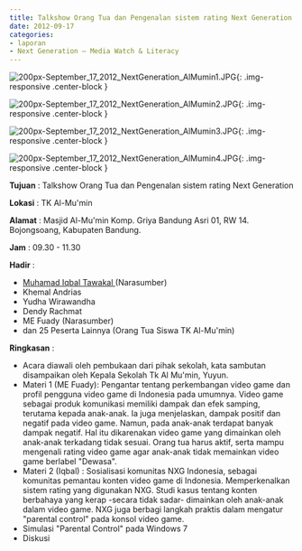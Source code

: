 ```yaml
---
title: Talkshow Orang Tua dan Pengenalan sistem rating Next Generation
date: 2012-09-17
categories:
- laporan
- Next Generation – Media Watch & Literacy
---
```



![200px-September_17_2012_NextGeneration_AlMumin1.JPG](/uploads/200px-September_17_2012_NextGeneration_AlMumin1.JPG){: .img-responsive .center-block }

![200px-September_17_2012_NextGeneration_AlMumin2.JPG](/uploads/200px-September_17_2012_NextGeneration_AlMumin2.JPG){: .img-responsive .center-block }

![200px-September_17_2012_NextGeneration_AlMumin3.JPG](/uploads/200px-September_17_2012_NextGeneration_AlMumin3.JPG){: .img-responsive .center-block }

![200px-September_17_2012_NextGeneration_AlMumin4.JPG](/uploads/200px-September_17_2012_NextGeneration_AlMumin4.JPG){: .img-responsive .center-block }


**Tujuan** : Talkshow Orang Tua dan Pengenalan sistem rating Next Generation

**Lokasi** : TK Al-Mu'min 

**Alamat** : Masjid Al-Mu'min Komp. Griya Bandung Asri 01, RW 14. Bojongsoang, Kabupaten Bandung. 

**Jam** : 09.30 - 11.30 

**Hadir** :
* [Muhamad Iqbal Tawakal ](http://wiki.ciptamedia.org/wiki/Muhamad_Iqbal_Tawakal) (Narasumber)
* Khemal Andrias
* Yudha Wirawandha
* Dendy Rachmat
* ME Fuady (Narasumber)
* dan 25 Peserta Lainnya (Orang Tua Siswa TK Al-Mu'min)

**Ringkasan** :
* Acara diawali oleh pembukaan dari pihak sekolah, kata sambutan disampaikan oleh Kepala Sekolah Tk Al Mu'min, Yuyun.
* Materi 1 (ME Fuady): Pengantar tentang perkembangan video game dan profil pengguna video game di Indonesia pada umumnya. Video game sebagai produk komunikasi memiliki dampak dan efek samping, terutama kepada anak-anak. Ia juga menjelaskan, dampak positif dan negatif pada video game. Namun, pada anak-anak terdapat banyak dampak negatif. Hal itu dikarenakan video game yang dimainkan oleh anak-anak terkadang tidak sesuai. Orang tua harus aktif, serta mampu mengenali rating video game agar anak-anak tidak memainkan video game berlabel "Dewasa".
* Materi 2 (Iqbal) : Sosialisasi komunitas NXG Indonesia, sebagai komunitas pemantau konten video game di Indonesia. Memperkenalkan sistem rating yang digunakan NXG. Studi kasus tentang konten berbahaya yang kerap -secara tidak sadar- dimainkan oleh anak-anak dalam video game. NXG juga berbagi langkah praktis dalam mengatur "parental control" pada konsol video game.
* Simulasi "Parental Control" pada Windows 7
* Diskusi
